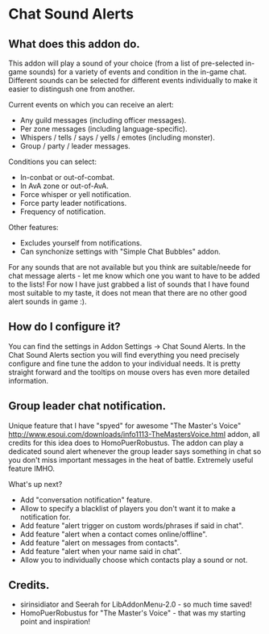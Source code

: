 # Chat Sound Alerts

## What does this addon do.

This addon will play a sound of your choice (from a list of pre-selected in-game sounds) for a variety of events and condition in the in-game chat. Different sounds can be selected for different events individually to make it easier to distingush one from another. 

Current events on which you can receive an alert:
* Any guild messages (including officer messages).
* Per zone messages (including language-specific).
* Whispers / tells / says / yells / emotes (including monster).
* Group / party / leader messages.

Conditions you can select:
* In-conbat or out-of-combat.
* In AvA zone or out-of-AvA.
* Force whisper or yell notification.
* Force party leader notifications.
* Frequency of notification.

Other features:
* Excludes yourself from notifications.
* Can synchonize settings with "Simple Chat Bubbles" addon.

For any sounds that are not available but you think are suitable/neede for chat message alerts - let me know which one you want to have to be added to the lists! For now I have just grabbed a list of sounds that I have found most suitable to my taste, it does not mean that there are no other good alert sounds in game :). 

## How do I configure it?

You can find the settings in Addon Settings -> Chat Sound Alerts. In the Chat Sound Alerts section you will find everything you need precisely configure and fine tune the addon to your individual needs. It is pretty straight forward and the tooltips on mouse overs has even more detailed information.

## Group leader chat notification.

Unique feature that I have "spyed" for awesome "The Master's Voice" http://www.esoui.com/downloads/info1113-TheMastersVoice.html addon, all credits for this idea does to HomoPuerRobustus. The addon can play a dedicated sound alert whenever the group leader says something in chat so you don't miss important messages in the heat of battle. Extremely useful feature IMHO.
 
What's up next?
* Add "conversation notification" feature.
* Allow to specify a blacklist of players you don't want it to make a notification for.
* Add feature "alert trigger on custom words/phrases if said in chat".
* Add feature "alert when a contact comes online/offline".
* Add feature "alert on messages from contacts".
* Add feature "alert when your name said in chat".
* Allow you to individually choose which contacts play a sound or not.

## Credits.

* sirinsidiator and Seerah for LibAddonMenu-2.0 - so much time saved!
* HomoPuerRobustus for "The Master's Voice" - that was my starting point and inspiration!
